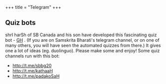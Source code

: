 +++
title = "Telegram"
+++

## Quiz bots
shrI harSh of SB Canada and his son have developed this fascinating quiz bot - [GH](https://github.com/paramt/q4t) . (If you are on Samskrita Bharati's telegram channel, or on one of many others, you will have seen the automated quizzes from there.) It gives one a lot of ideas (eg. duolinguo). Please make some and enjoy! Some quiz channels run with this bot:

- http://t.me/sbbg20
- http://t.me/kathaaH
- http://t.me/padakoSaH

